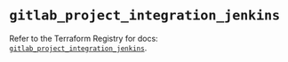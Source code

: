 # `gitlab_project_integration_jenkins`

Refer to the Terraform Registry for docs: [`gitlab_project_integration_jenkins`](https://registry.terraform.io/providers/gitlabhq/gitlab/18.1.1/docs/resources/project_integration_jenkins).
